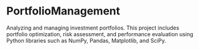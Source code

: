 # PortfolioManagement
Analyzing and managing investment portfolios. This project includes portfolio optimization, risk assessment, and performance evaluation using Python libraries such as NumPy, Pandas, Matplotlib, and SciPy.
